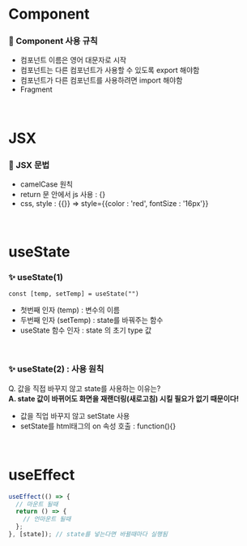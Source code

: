 # Component

### 📝 Component 사용 규칙

- 컴포넌트 이름은 영어 대문자로 시작
- 컴포넌트는 다른 컴포넌트가 사용할 수 있도록 export 해야함
- 컴포넌트가 다른 컴포넌트를 사용하려면 import 해야함
- Fragment

<br/>

# JSX

### 📝 JSX 문법

- camelCase 원칙
- return 문 안에서 js 사용 : {}
- css, style : {{}} => style={{color : 'red', fontSize : '16px'}}

<br/>

# useState

### ✨ useState(1)

`const [temp, setTemp] = useState("")`

- 첫번째 인자 (temp) : 변수의 이름
- 두번째 인자 (setTemp) : state를 바꿔주는 함수
- useState 함수 인자 : state 의 초기 type 값

<br/>

### ✨ useState(2) : 사용 원칙

Q. 값을 직접 바꾸지 않고 state를 사용하는 이유는? <br/>
**A. state 값이 바뀌어도 화면을 재랜더링(새로고침) 시킬 필요가 없기 때문이다!**

- 값을 직업 바꾸지 않고 setState 사용
- setState를 html태그의 on 속성 호출 : function(){}

<br/>

# useEffect

```js
useEffect(() => {
  // 마운트 될때
  return () => {
    // 언마운트 될때
  };
}, [state]); // state를 넣는다면 바뀔때마다 실행됨
```

<br/>
<br/>
